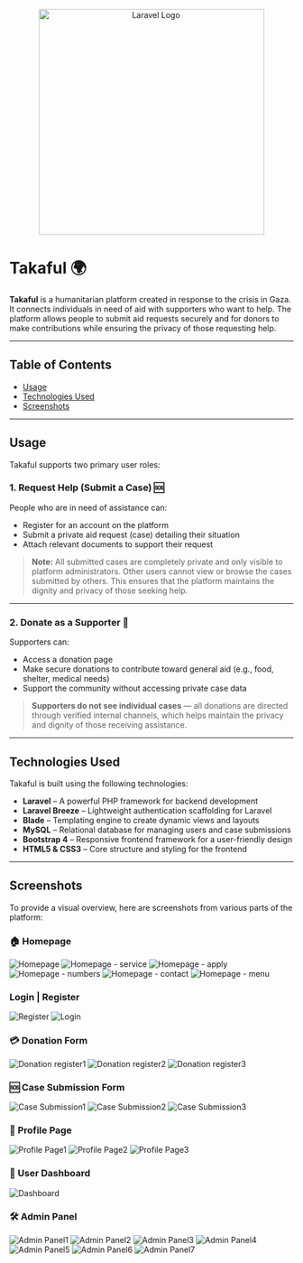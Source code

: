 <p align="center"><a href="https://laravel.com" target="_blank"><img src="https://raw.githubusercontent.com/laravel/art/master/logo-lockup/5%20SVG/2%20CMYK/1%20Full%20Color/laravel-logolockup-cmyk-red.svg" width="400" alt="Laravel Logo"></a></p>

# Takaful 🌍

**Takaful** is a humanitarian platform created in response to the crisis in Gaza. It connects individuals in need of aid with supporters who want to help. The platform allows people to submit aid requests securely and for donors to make contributions while ensuring the privacy of those requesting help.

---

## Table of Contents

- [Usage](#usage)
- [Technologies Used](#technologies-used)
- [Screenshots](#screenshots)

---

## Usage

Takaful supports two primary user roles:

### 1. Request Help (Submit a Case) 🆘

People who are in need of assistance can:

- Register for an account on the platform
- Submit a private aid request (case) detailing their situation
- Attach relevant documents to support their request

> **Note:** All submitted cases are completely private and only visible to platform administrators. Other users cannot view or browse the cases submitted by others. This ensures that the platform maintains the dignity and privacy of those seeking help.

---

### 2. Donate as a Supporter 💖

Supporters can:

- Access a donation page
- Make secure donations to contribute toward general aid (e.g., food, shelter, medical needs)
- Support the community without accessing private case data

> **Supporters do not see individual cases** — all donations are directed through verified internal channels, which helps maintain the privacy and dignity of those receiving assistance.

---

## Technologies Used

Takaful is built using the following technologies:

- **Laravel** – A powerful PHP framework for backend development
- **Laravel Breeze** – Lightweight authentication scaffolding for Laravel
- **Blade** – Templating engine to create dynamic views and layouts
- **MySQL** – Relational database for managing users and case submissions
- **Bootstrap 4** – Responsive frontend framework for a user-friendly design
- **HTML5 & CSS3** – Core structure and styling for the frontend

---


## Screenshots

To provide a visual overview, here are screenshots from various parts of the platform:

### 🏠 Homepage
![Homepage](screenshots/homepage.png)
![Homepage - service](screenshots/homepage-service.png)
![Homepage - apply](screenshots/homepage-apply.png)
![Homepage - numbers](screenshots/homepage-numbers.png)
![Homepage - contact](screenshots/homepage-contact.png)
![Homepage - menu](screenshots/homepage-menu.png)

### Login | Register

![Register](screenshots/register.png)
![Login](screenshots/login.png)

### 💳 Donation Form
![Donation register1](screenshots/donation-register-1.png)
![Donation register2](screenshots/donation-register-2.png)
![Donation register3](screenshots/donation-register-3.png)

### 🆘 Case Submission Form
![Case Submission1](screenshots/case-register-1.png)
![Case Submission2](screenshots/case-register-2.png)
![Case Submission3](screenshots/case-success.png)

### 👤 Profile Page
![Profile Page1](screenshots/profile-1.png)
![Profile Page2](screenshots/profile-2.png)
![Profile Page3](screenshots/profile-3.png)

### 🧭 User Dashboard
![Dashboard](screenshots/dashboard.png)

### 🛠️ Admin Panel
![Admin Panel1](screenshots/admin-panel-search-users.png)
![Admin Panel2](screenshots/admin-panel-general-user-show.png)
![Admin Panel3](screenshots/admin-panel-search-cases.png)
![Admin Panel4](screenshots/admin-panel-general-case-show.png)
![Admin Panel5](screenshots/admin-panel-general-case-edit.png)
![Admin Panel6](screenshots/admin-panel-search-donations.png)
![Admin Panel7](screenshots/admin-panel-general-donation-delete.png)




